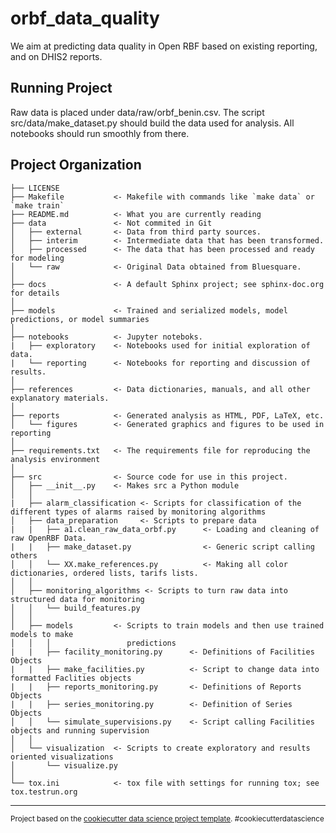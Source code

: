 orbf_data_quality
==============================

We aim at predicting data quality in Open RBF based on existing reporting, and on DHIS2 reports.

Running Project
------------

Raw data is placed under data/raw/orbf_benin.csv. The script src/data/make_dataset.py should build the data used for analysis. All notebooks should run smoothly from there.



Project Organization
------------

    ├── LICENSE
    ├── Makefile           <- Makefile with commands like `make data` or `make train`
    ├── README.md          <- What you are currently reading
    ├── data               <- Not commited in Git
    │   ├── external       <- Data from third party sources.
    │   ├── interim        <- Intermediate data that has been transformed.
    │   ├── processed      <- The data that has been processed and ready for modeling
    │   └── raw            <- Original Data obtained from Bluesquare.
    │
    ├── docs               <- A default Sphinx project; see sphinx-doc.org for details
    │
    ├── models             <- Trained and serialized models, model predictions, or model summaries
    │
    ├── notebooks          <- Jupyter noteboks.
    |   ├── exploratory    <- Notebooks used for initial exploration of data.
    |   └── reporting      <- Notebooks for reporting and discussion of results.
    │
    ├── references         <- Data dictionaries, manuals, and all other explanatory materials.
    │
    ├── reports            <- Generated analysis as HTML, PDF, LaTeX, etc.
    │   └── figures        <- Generated graphics and figures to be used in reporting
    │
    ├── requirements.txt   <- The requirements file for reproducing the analysis environment
    │
    ├── src                <- Source code for use in this project.
    │   ├── __init__.py    <- Makes src a Python module
    │   │
    |   ├── alarm_classification <- Scripts for classification of the different types of alarms raised by monitoring algorithms
    │   ├── data_preparation     <- Scripts to prepare data
    |   |   ├── a1.clean_raw_data_orbf.py      <- Loading and cleaning of raw OpenRBF Data.
    |   |   ├── make_dataset.py                <- Generic script calling others
    │   │   └── XX.make_references.py          <- Making all color dictionaries, ordered lists, tarifs lists.
    │   │
    │   ├── monitoring_algorithms <- Scripts to turn raw data into structured data for monitoring
    │   │   └── build_features.py
    │   │
    │   ├── models         <- Scripts to train models and then use trained models to make
    │   │   │                 predictions
    |   |   ├── facility_monitoring.py      <- Definitions of Facilities Objects
    |   |   ├── make_facilities.py          <- Script to change data into formatted Faclities objects
    |   |   ├── reports_monitoring.py       <- Definitions of Reports Objects
    |   |   ├── series_monitoring.py        <- Definition of Series Objects
    │   │   └── simulate_supervisions.py    <- Script calling Facilities objects and running supervision
    │   │
    │   └── visualization  <- Scripts to create exploratory and results oriented visualizations
    │       └── visualize.py
    │
    └── tox.ini            <- tox file with settings for running tox; see tox.testrun.org


--------

<p><small>Project based on the <a target="_blank" href="https://drivendata.github.io/cookiecutter-data-science/">cookiecutter data science project template</a>. #cookiecutterdatascience</small></p>
